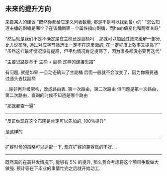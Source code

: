 ## 未来的提升方向

来自某人的建议
"既然你都给它定义列表数量, 那是不是可以找到最小的"
"怎么知道主桶的副桶是哪个？在该桶新建一个属性指向副桶，而hash值变化和两者关联"

"然后就是我们不是不确定是在主桶还是副桶吗... 那就可以加层过滤来缓解一部分, 比方说布隆, 通过对应字节筛选出一定不在这里面的;
在一定程度上效率又提高了"
"虽然这样最坏情况没有提高，但平均情况肯定提高了，因为很多都没必要再迭代"

"主要思路是基于 主桶 + 副桶 这样的连接思路"

有问题, 就是如果 一旦动态确认了主副桶 后面一般就不会改变了，因为你需要通过通头去找副桶

...除非再升级架构，改成路由表. 第一次路由，第二次路由 但问题是第一次路由，第二次路由，查询的时候不知道是哪个路由

"那就都查一遍"


---

"反正你现在这个布隆是肯定可以先加的, 100%提升"

是这样的


--- 

扩容时候的策略可以适配一下, 现在扩容的兼容做的不好....

--- 

既然真的在高并发情况下, 能够有 5% 的提升, 那么我会考虑将这个项目争取做大做强. 预计等在下毕业的事情忙完之后就开始动工. 
